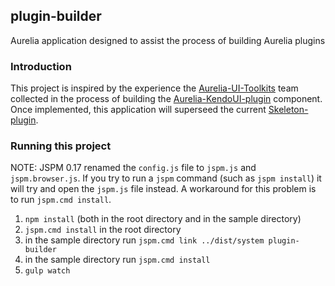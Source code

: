 ## plugin-builder
Aurelia application designed to assist the process of building Aurelia plugins

### Introduction
This project is inspired by the experience the [Aurelia-UI-Toolkits](https://github.com/aurelia-ui-toolkits) team collected in the process of building the [Aurelia-KendoUI-plugin](https://github.com/aurelia-ui-toolkits/aurelia-kendoui-plugin) component. Once implemented, this application will superseed the current [Skeleton-plugin](https://github.com/aurelia/skeleton-plugin).

### Running this project
NOTE: JSPM 0.17 renamed the `config.js` file to `jspm.js` and `jspm.browser.js`. If you try to run a `jspm` command (such as `jspm install`) it will try and open the `jspm.js` file instead. A workaround for this problem is to run `jspm.cmd install`.

1. `npm install` (both in the root directory and in the sample directory)
2. `jspm.cmd install` in the root directory
3. in the sample directory run `jspm.cmd link ../dist/system plugin-builder`
4. in the sample directory run `jspm.cmd install`
5. `gulp watch`

